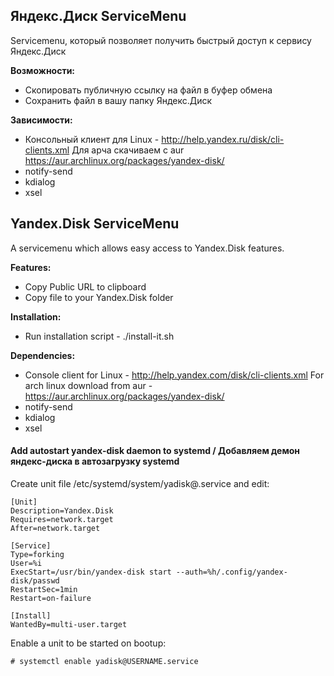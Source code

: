 Яндекс.Диск ServiceMenu 
-------------------------
Servicemenu, который позволяет получить быстрый доступ к сервису Яндекс.Диск

**Возможности:**
* Скопировать публичную ссылку на файл в буфер обмена
* Сохранить файл в вашу папку Яндекс.Диск

**Зависимости:**
* Консольный клиент для Linux - http://help.yandex.ru/disk/cli-clients.xml
  Для арча скачиваем с aur https://aur.archlinux.org/packages/yandex-disk/
* notify-send
* kdialog
* xsel


Yandex.Disk ServiceMenu
-----------------------
A servicemenu which allows easy access to Yandex.Disk features.

**Features:**
* Copy Public URL to clipboard
* Copy file to your Yandex.Disk folder

**Installation:**
* Run installation script - ./install-it.sh

**Dependencies:**
* Console client for Linux - http://help.yandex.com/disk/cli-clients.xml
  For arch linux download from aur - https://aur.archlinux.org/packages/yandex-disk/
* notify-send
* kdialog
* xsel

#### Add autostart yandex-disk daemon to systemd / Добавляем демон яндекс-диска в автозагрузку systemd

Create unit file /etc/systemd/system/yadisk@.service and edit:

```
[Unit]
Description=Yandex.Disk
Requires=network.target
After=network.target

[Service]
Type=forking
User=%i
ExecStart=/usr/bin/yandex-disk start --auth=%h/.config/yandex-disk/passwd
RestartSec=1min
Restart=on-failure

[Install]
WantedBy=multi-user.target
```

Enable a unit to be started on bootup:

```# systemctl enable yadisk@USERNAME.service ```
